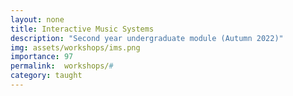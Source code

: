 ```yaml
---
layout: none
title: Interactive Music Systems
description: "Second year undergraduate module (Autumn 2022)"
img: assets/workshops/ims.png
importance: 97
permalink:  workshops/#
category: taught
---
```


